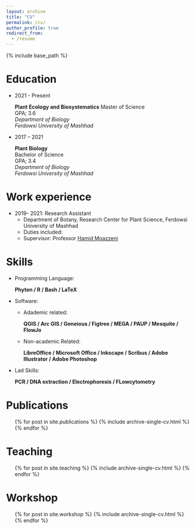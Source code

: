 ```yaml
---
layout: archive
title: "CV"
permalink: /cv/
author_profile: true
redirect_from:
  - /resume
---
```


{% include base_path %}

Education
======
* 2021 - Present<br>

  **Plant Ecology and Biosystematics**<be>
  Master of Science<br>
  GPA; 3.6<br>
  *Department of Biology*<br>
  *Ferdowsi University of Mashhad*<be>

* 2017 – 2021<br>

    **Plant Biology**<br>
    Bachelor of Science<br>
    GPA; 3.4<br>
    *Department of Biology*<br>
    *Ferdowsi University of Mashhad*<br>

Work experience
======
* 2019- 2021: Research Assistant
  * Department of Botany, Research Center for Plant Science, Ferdowsi University of Mashhad
  * Duties included: 
  * Supervisor: Professor [Hamid Moazzeni](https://scholar.google.com/citations?hl=en&user=H8J7BPe_gNkC)

  
Skills
======
* Programming Language:

  **Phyton / R / Bash / LaTeX**
  
* Software:
  * Adademic related:
     
    **QGIS / Arc GIS / Geneious / Figtree / MEGA / PAUP / Mesquite / FlowJo**
    
  * Non-academic Related:
    
    **LibreOffice / Microsoft Office / Inkscape / Scribus / Adobe Illustrator / Adobe Photoshop**
    
* Lad Skills:
  
  **PCR / DNA extraction / Electrophoresis / FLowcytometry**
  

Publications
======
  <ul>{% for post in site.publications %}
    {% include archive-single-cv.html %}
  {% endfor %}</ul>

Teaching
======
  <ul>{% for post in site.teaching %}
    {% include archive-single-cv.html %}
  {% endfor %}</ul>

Workshop
======
  <ul>{% for post in site.workshop %}
    {% include archive-single-cv.html %}
  {% endfor %}</ul>
